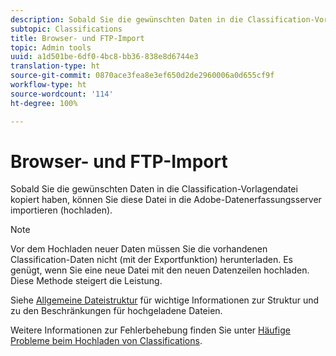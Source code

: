 ```yaml
---
description: Sobald Sie die gewünschten Daten in die Classification-Vorlagendatei kopiert haben, können Sie diese Datei in die Adobe-Datenerfassungsserver importieren (hochladen).
subtopic: Classifications
title: Browser- und FTP-Import
topic: Admin tools
uuid: a1d501be-6df0-4bc8-bb36-838e8d6744e3
translation-type: ht
source-git-commit: 0870ace3fea8e3ef650d2de2960006a0d655cf9f
workflow-type: ht
source-wordcount: '114'
ht-degree: 100%

---
```



# Browser- und FTP-Import

Sobald Sie die gewünschten Daten in die Classification-Vorlagendatei kopiert haben, können Sie diese Datei in die Adobe-Datenerfassungsserver importieren (hochladen).

>[!NOTE]
>
>Vor dem Hochladen neuer Daten müssen Sie die vorhandenen Classification-Daten nicht (mit der Exportfunktion) herunterladen. Es genügt, wenn Sie eine neue Datei mit den neuen Datenzeilen hochladen. Diese Methode steigert die Leistung.

Siehe  [Allgemeine Dateistruktur](/help/components/classifications/importer/c-saint-data-files.md) für wichtige Informationen zur Struktur und zu den Beschränkungen für hochgeladene Dateien.

Weitere Informationen zur Fehlerbehebung finden Sie unter [Häufige Probleme beim Hochladen von Classifications](https://helpx.adobe.com/de/analytics/kb/common-saint-upload-issues.html).
